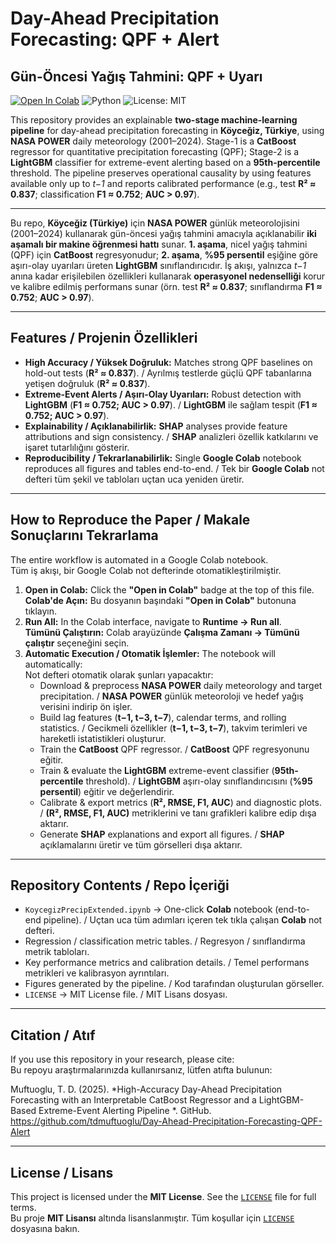 # Day-Ahead Precipitation Forecasting: QPF + Alert
## Gün-Öncesi Yağış Tahmini: QPF + Uyarı

[![Open In Colab](https://colab.research.google.com/assets/colab-badge.svg)](https://colab.research.google.com/github/tdmuftuoglu/Day-Ahead-Precipitation-Forecasting-QPF-Alert/blob/main/KoycegizPrecipExtended.ipynb)
![Python](https://img.shields.io/badge/Python-3.9%2B-blue.svg)
![License: MIT](https://img.shields.io/badge/License-MIT-yellow.svg)

This repository provides an explainable **two-stage machine-learning pipeline** for day-ahead precipitation forecasting in **Köyceğiz, Türkiye**, using **NASA POWER** daily meteorology (2001–2024). Stage-1 is a **CatBoost** regressor for quantitative precipitation forecasting (QPF); Stage-2 is a **LightGBM** classifier for extreme-event alerting based on a **95th-percentile** threshold. The pipeline preserves operational causality by using features available only up to *t−1* and reports calibrated performance (e.g., test **R² ≈ 0.837**; classification **F1 ≈ 0.752**; **AUC > 0.97**).

---
Bu repo, **Köyceğiz (Türkiye)** için **NASA POWER** günlük meteorolojisini (2001–2024) kullanarak gün-öncesi yağış tahmini amacıyla açıklanabilir **iki aşamalı bir makine öğrenmesi hattı** sunar. **1. aşama**, nicel yağış tahmini (QPF) için **CatBoost** regresyonudur; **2. aşama**, **%95 persentil** eşiğine göre aşırı-olay uyarıları üreten **LightGBM** sınıflandırıcıdır. İş akışı, yalnızca *t−1* anına kadar erişilebilen özellikleri kullanarak **operasyonel nedenselliği** korur ve kalibre edilmiş performans sunar (örn. test **R² ≈ 0.837**; sınıflandırma **F1 ≈ 0.752**; **AUC > 0.97**).

---

## Features / Projenin Özellikleri

- **High Accuracy / Yüksek Doğruluk:** Matches strong QPF baselines on hold-out tests (**R² ≈ 0.837**). / Ayrılmış testlerde güçlü QPF tabanlarına yetişen doğruluk (**R² ≈ 0.837**).
- **Extreme-Event Alerts / Aşırı-Olay Uyarıları:** Robust detection with **LightGBM** (**F1 ≈ 0.752; AUC > 0.97**). / **LightGBM** ile sağlam tespit (**F1 ≈ 0.752; AUC > 0.97**).
- **Explainability / Açıklanabilirlik:** **SHAP** analyses provide feature attributions and sign consistency. / **SHAP** analizleri özellik katkılarını ve işaret tutarlılığını gösterir.
- **Reproducibility / Tekrarlanabilirlik:** Single **Google Colab** notebook reproduces all figures and tables end-to-end. / Tek bir **Google Colab** not defteri tüm şekil ve tabloları uçtan uca yeniden üretir.

---

## How to Reproduce the Paper / Makale Sonuçlarını Tekrarlama

The entire workflow is automated in a Google Colab notebook.  
Tüm iş akışı, bir Google Colab not defterinde otomatikleştirilmiştir.

1. **Open in Colab:** Click the **"Open in Colab"** badge at the top of this file.  
   **Colab'de Açın:** Bu dosyanın başındaki **"Open in Colab"** butonuna tıklayın.
2. **Run All:** In the Colab interface, navigate to **Runtime → Run all**.  
   **Tümünü Çalıştırın:** Colab arayüzünde **Çalışma Zamanı → Tümünü çalıştır** seçeneğini seçin.
3. **Automatic Execution / Otomatik İşlemler:** The notebook will automatically:  
   Not defteri otomatik olarak şunları yapacaktır:
   - Download & preprocess **NASA POWER** daily meteorology and target precipitation. / **NASA POWER** günlük meteoroloji ve hedef yağış verisini indirip ön işler.
   - Build lag features (**t−1, t−3, t−7**), calendar terms, and rolling statistics. / Gecikmeli özellikler (**t−1, t−3, t−7**), takvim terimleri ve hareketli istatistikleri oluşturur.
   - Train the **CatBoost** QPF regressor. / **CatBoost** QPF regresyonunu eğitir.
   - Train & evaluate the **LightGBM** extreme-event classifier (**95th-percentile** threshold). / **LightGBM** aşırı-olay sınıflandırıcısını (**%95 persentil**) eğitir ve değerlendirir.
   - Calibrate & export metrics (**R², RMSE, F1, AUC**) and diagnostic plots. / **(R², RMSE, F1, AUC)** metriklerini ve tanı grafikleri kalibre edip dışa aktarır.
   - Generate **SHAP** explanations and export all figures. / **SHAP** açıklamalarını üretir ve tüm görselleri dışa aktarır.

---

## Repository Contents / Repo İçeriği

- `KoycegizPrecipExtended.ipynb` → One-click **Colab** notebook (end-to-end pipeline). / Uçtan uca tüm adımları içeren tek tıkla çalışan **Colab** not defteri.
- Regression / classification metric tables. / Regresyon / sınıflandırma metrik tabloları.
- Key performance metrics and calibration details. / Temel performans metrikleri ve kalibrasyon ayrıntıları.
- Figures generated by the pipeline. / Kod tarafından oluşturulan görseller.
- `LICENSE` → MIT License file. / MIT Lisans dosyası.

---

## Citation / Atıf

If you use this repository in your research, please cite:  
Bu repoyu araştırmalarınızda kullanırsanız, lütfen atıfta bulunun:

Muftuoglu, T. D. (2025). *High-Accuracy Day-Ahead Precipitation Forecasting with an Interpretable CatBoost Regressor and a LightGBM-Based Extreme-Event Alerting Pipeline *. GitHub. https://github.com/tdmuftuoglu/Day-Ahead-Precipitation-Forecasting-QPF-Alert

---

## License / Lisans

This project is licensed under the **MIT License**. See the [`LICENSE`](LICENSE) file for full terms.  
Bu proje **MIT Lisansı** altında lisanslanmıştır. Tüm koşullar için [`LICENSE`](LICENSE) dosyasına bakın.
